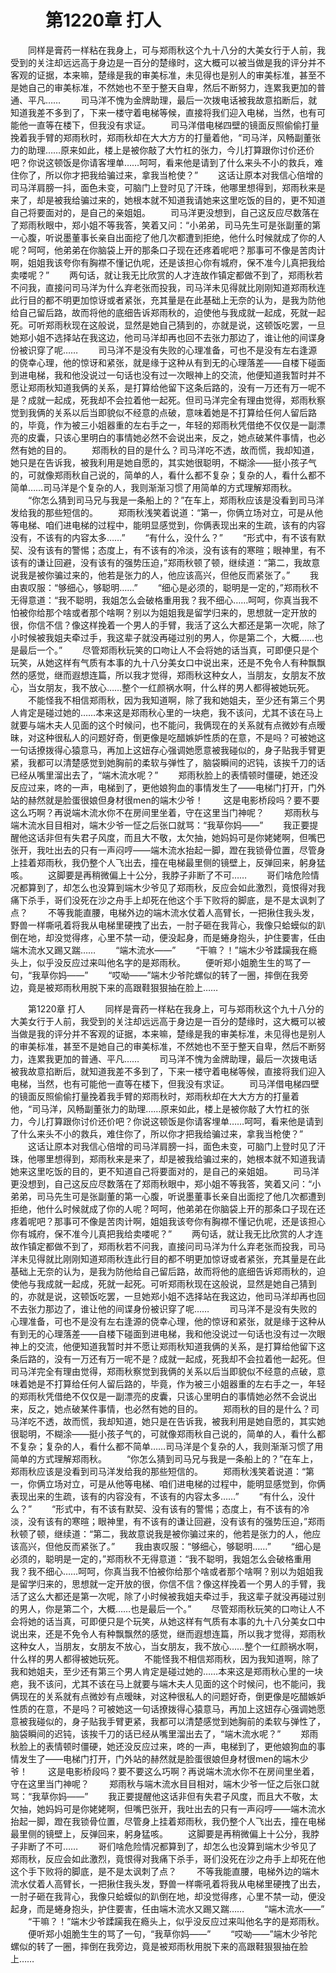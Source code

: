 # 　　第1220章 打人
　　同样是膏药一样粘在我身上，可与郑雨秋这个九十八分的大美女行于人前，我受到的关注却远远高于身边是一百分的楚缘时，这大概可以被当做是我的评分并不客观的证据，本来嘛，楚缘是我的审美标准，未见得也是别人的审美标准，甚至不是她自己的审美标准，不然她也不至于整天自卑，然后不断努力，连累我更加的普通、平凡……
　　司马洋不愧为金牌助理，最后一次拨电话被我故意掐断后，就知道我差不多到了，下来一楼守着电梯等候，直接将我们迎入电梯，当然，也有可能他一直等在楼下，但我没有求证。
　　司马洋借电梯四壁的镜面反照偷偷打量挽着我手臂的郑雨秋时，郑雨秋却在大大方方的打量着他，“司马洋，风畅副董张力的助理……原来如此，楼上是被你敲了大竹杠的张力，今儿打算跟你讨价还价吧？你说这顿饭是你请客埋单……呵呵，看来他是请到了什么来头不小的救兵，难住你了，所以你才把我给骗过来，拿我当枪使？”
　　这话让原本对我信心倍增的司马洋肩膀一抖，面色未变，可脑门上登时见了汗珠，他哪里想得到，郑雨秋来是来了，却是被我给骗过来的，她根本就不知道我请她来这里吃饭的目的，更不知道自己将要面对的，是自己的亲姐姐。
　　司马洋更没想到，自己这反应尽数落在了郑雨秋眼中，郑小姐不等我答，笑着又问：“小弟弟，司马先生可是张副董的第一心腹，听说墨董事长亲自出面挖了他几次都遭到拒绝，他什么时候就成了你的人呢？呵呵，他弟弟在你脑袋上开的那条口子现在还疼着呢吧？那事可不像是苦肉计啊，姐姐我该夸你有胸襟不懂记仇呢，还是该担心你有城府，保不准今儿真把我给卖喽呢？”
　　两句话，就让我无比欣赏的人才连故作镇定都做不到了，郑雨秋若不问我，直接问司马洋为什么弃老张而投我，司马洋未见得就比刚刚知道郑雨秋连此行目的都不明更加惊讶或者紧张，充其量是在此基础上无奈的认为，是我为防他给自己留后路，故而将他的底细告诉郑雨秋的，迫使他与我成就一起成，死就一起死。可听郑雨秋现在这般说，显然是她自己猜到的，亦就是说，这顿饭吃罢，一旦她郑小姐不选择站在我这边，他司马洋却再也回不去张力那边了，谁让他的间谍身份被识穿了呢……
　　司马洋不是没有失败的心理准备，可也不是没有左右逢源的侥幸心理，他的惊讶和紧张，就是缘于这种从有到无的心理落差——自楼下碰面到进电梯，我和他没说过一句话也没有过一次眼神上的交流，他便知道我暂时并不愿让郑雨秋知道我俩的关系，是打算给他留下这条后路的，没有一万还有万一呢不是？成就一起成，死我却不会拉着他一起死。但司马洋完全有理由觉得，郑雨秋察觉到我俩的关系以后当即貌似不经意的点破，意味着她是不打算给任何人留后路的，毕竟，作为被三小姐器重的左右手之一，年轻的郑雨秋凭借绝不仅仅是一副漂亮的皮囊，只该心里明白的事情她必然不会说出来，反之，她点破某件事情，也必然有她的目的。
　　郑雨秋的目的是什么？司马洋吃不透，故而慌，我却知道，她只是在告诉我，被我利用是她自愿的，其实她很聪明，不糊涂——挺小孩子气的，可就像郑雨秋自己说的，简单的人，看什么都不复杂；复杂的人，看什么都不简单……司马洋是个复杂的人，我则渐渐习惯了用简单的方式理解郑雨秋。
　　“你怎么猜到司马兄与我是一条船上的？”在车上，郑雨秋应该是没看到司马洋发给我的那些短信的。
　　郑雨秋浅笑着说道：“第一，你俩立场对立，可是从他等电梯、咱们进电梯的过程中，能明显感觉到，你俩表现出来的生疏，该有的内容没有，不该有的内容太多……”
　　“有什么，没什么？”
　　“形式中，有不该有默契、没有该有的警惕；态度上，有不该有的冷淡，没有该有的寒暄；眼神里，有不该有的谦让回避，没有该有的强势压迫，”郑雨秋顿了顿，继续道：“第二，我故意说我是被你骗过来的，他若是张力的人，他应该高兴，但他反而紧张了。”
　　我由衷叹服：“够细心，够聪明……”
　　“细心是必须的，聪明是一定的，”郑雨秋不无得意道：“我不聪明，我姐怎么会破格重用我？我不细心……呵呵，你真当我不怕被你给那个啥或者那个啥啊？别以为姐姐我是留学归来的，思想就一定开放的很，你信不信？像这样挽着一个男人的手臂，我活了这么大都还是第一次呢，除了小时候被我姐夫牵过手，我这辈子就没再碰过别的男人，你是第二个，大概……也是最后一个。”
　　尽管郑雨秋玩笑的口吻让人不会将她的话当真，可即便只是个玩笑，从她这样有气质有本事的九十八分美女口中说出来，还是不免令人有种飘飘然的感觉，继而遐想连篇，所以我才觉得，郑雨秋这种女人，当朋友，女朋友不放心，当女朋友，我不放心……整个一红颜祸水啊，什么样的男人都得被她玩死。
　　不能怪我不相信郑雨秋，因为我知道啊，除了我和她姐夫，至少还有第三个男人肯定是碰过她的……本来这是郑雨秋心里的一块疤，我不该问，尤其不该在马上就要与端木夫人见面的这个时候问，也不能问，我俩现在的关系就有点微妙有点暧昧，对这种很私人的问题好奇，倒更像是吃醋嫉妒性质的在意，不是吗？可被她这一句话撩拨得心猿意马，再加上这妞存心强调她愿意被我碰似的，身子贴我手臂更紧，我都可以清楚感觉到她胸前的柔软与弹性了，脑袋瞬间的迟钝，该挨千刀的话已经从嘴里溜出去了，“端木流水呢？”
　　郑雨秋脸上的表情顿时僵硬，她还没反应过来，咚的一声，电梯到了，更他娘狗血的事情发生了——电梯门打开，门外站的赫然就是脸蛋很娘但身材很men的端木少爷！
　　这是电影桥段吗？要不要这么巧啊？再说端木流水你不在房间里坐着，守在这里当门神呢？
　　郑雨秋与端木流水目目相对，端木少爷一怔之后张口就骂：“我草你妈——”
　　我正要提醒他这话非但有失君子风度，而且大不敬，太欠抽，她妈妈可是你姥姥啊，但嘴巴张开，我吐出去的只有一声闷哼——端木流水抬起一脚，蹬在我锁骨位置，尽管身上挂着郑雨秋，我仍整个人飞出去，撞在电梯最里侧的镜壁上，反弹回来，躬身猛咳。
　　这脚要是再稍微偏上十公分，我脖子非断了不可……
　　哥们啥危险情况都算到了，却怎么也没算到端木少爷见了郑雨秋，反应会如此激烈，竟恨得对我痛下杀手，哥们没死在沙之舟手上却死在他这个手下败将的脚底，是不是太讽刺了点？
　　不等我能直腰，电梯外边的端木流水仗着人高臂长，一把揪住我头发，野兽一样嘶吼着将我从电梯里硬拽了出去，一肘子砸在我背心，我像只蛤蟆似的趴倒在地，却没觉得疼，心里不禁一动，便没起身，而是蜷身抱头，护住要害，任由端木流水又踢又踹……
　　“端木流水——”
　　“干嘛？！”端木少爷蹂躏我在瘾头上，似乎没反应过来叫他名字的是郑雨秋。
　　便听郑小姐脆生生的骂了一句，“我草你妈——”
　　“哎呦——”端木少爷陀螺似的转了一圈，摔倒在我旁边，竟是被郑雨秋用脱下来的高跟鞋狠狠抽在脸上……

　　第1220章 打人
　　同样是膏药一样粘在我身上，可与郑雨秋这个九十八分的大美女行于人前，我受到的关注却远远高于身边是一百分的楚缘时，这大概可以被当做是我的评分并不客观的证据，本来嘛，楚缘是我的审美标准，未见得也是别人的审美标准，甚至不是她自己的审美标准，不然她也不至于整天自卑，然后不断努力，连累我更加的普通、平凡……
　　司马洋不愧为金牌助理，最后一次拨电话被我故意掐断后，就知道我差不多到了，下来一楼守着电梯等候，直接将我们迎入电梯，当然，也有可能他一直等在楼下，但我没有求证。
　　司马洋借电梯四壁的镜面反照偷偷打量挽着我手臂的郑雨秋时，郑雨秋却在大大方方的打量着他，“司马洋，风畅副董张力的助理……原来如此，楼上是被你敲了大竹杠的张力，今儿打算跟你讨价还价吧？你说这顿饭是你请客埋单……呵呵，看来他是请到了什么来头不小的救兵，难住你了，所以你才把我给骗过来，拿我当枪使？”
　　这话让原本对我信心倍增的司马洋肩膀一抖，面色未变，可脑门上登时见了汗珠，他哪里想得到，郑雨秋来是来了，却是被我给骗过来的，她根本就不知道我请她来这里吃饭的目的，更不知道自己将要面对的，是自己的亲姐姐。
　　司马洋更没想到，自己这反应尽数落在了郑雨秋眼中，郑小姐不等我答，笑着又问：“小弟弟，司马先生可是张副董的第一心腹，听说墨董事长亲自出面挖了他几次都遭到拒绝，他什么时候就成了你的人呢？呵呵，他弟弟在你脑袋上开的那条口子现在还疼着呢吧？那事可不像是苦肉计啊，姐姐我该夸你有胸襟不懂记仇呢，还是该担心你有城府，保不准今儿真把我给卖喽呢？”
　　两句话，就让我无比欣赏的人才连故作镇定都做不到了，郑雨秋若不问我，直接问司马洋为什么弃老张而投我，司马洋未见得就比刚刚知道郑雨秋连此行目的都不明更加惊讶或者紧张，充其量是在此基础上无奈的认为，是我为防他给自己留后路，故而将他的底细告诉郑雨秋的，迫使他与我成就一起成，死就一起死。可听郑雨秋现在这般说，显然是她自己猜到的，亦就是说，这顿饭吃罢，一旦她郑小姐不选择站在我这边，他司马洋却再也回不去张力那边了，谁让他的间谍身份被识穿了呢……
　　司马洋不是没有失败的心理准备，可也不是没有左右逢源的侥幸心理，他的惊讶和紧张，就是缘于这种从有到无的心理落差——自楼下碰面到进电梯，我和他没说过一句话也没有过一次眼神上的交流，他便知道我暂时并不愿让郑雨秋知道我俩的关系，是打算给他留下这条后路的，没有一万还有万一呢不是？成就一起成，死我却不会拉着他一起死。但司马洋完全有理由觉得，郑雨秋察觉到我俩的关系以后当即貌似不经意的点破，意味着她是不打算给任何人留后路的，毕竟，作为被三小姐器重的左右手之一，年轻的郑雨秋凭借绝不仅仅是一副漂亮的皮囊，只该心里明白的事情她必然不会说出来，反之，她点破某件事情，也必然有她的目的。
　　郑雨秋的目的是什么？司马洋吃不透，故而慌，我却知道，她只是在告诉我，被我利用是她自愿的，其实她很聪明，不糊涂——挺小孩子气的，可就像郑雨秋自己说的，简单的人，看什么都不复杂；复杂的人，看什么都不简单……司马洋是个复杂的人，我则渐渐习惯了用简单的方式理解郑雨秋。
　　“你怎么猜到司马兄与我是一条船上的？”在车上，郑雨秋应该是没看到司马洋发给我的那些短信的。
　　郑雨秋浅笑着说道：“第一，你俩立场对立，可是从他等电梯、咱们进电梯的过程中，能明显感觉到，你俩表现出来的生疏，该有的内容没有，不该有的内容太多……”
　　“有什么，没什么？”
　　“形式中，有不该有默契、没有该有的警惕；态度上，有不该有的冷淡，没有该有的寒暄；眼神里，有不该有的谦让回避，没有该有的强势压迫，”郑雨秋顿了顿，继续道：“第二，我故意说我是被你骗过来的，他若是张力的人，他应该高兴，但他反而紧张了。”
　　我由衷叹服：“够细心，够聪明……”
　　“细心是必须的，聪明是一定的，”郑雨秋不无得意道：“我不聪明，我姐怎么会破格重用我？我不细心……呵呵，你真当我不怕被你给那个啥或者那个啥啊？别以为姐姐我是留学归来的，思想就一定开放的很，你信不信？像这样挽着一个男人的手臂，我活了这么大都还是第一次呢，除了小时候被我姐夫牵过手，我这辈子就没再碰过别的男人，你是第二个，大概……也是最后一个。”
　　尽管郑雨秋玩笑的口吻让人不会将她的话当真，可即便只是个玩笑，从她这样有气质有本事的九十八分美女口中说出来，还是不免令人有种飘飘然的感觉，继而遐想连篇，所以我才觉得，郑雨秋这种女人，当朋友，女朋友不放心，当女朋友，我不放心……整个一红颜祸水啊，什么样的男人都得被她玩死。
　　不能怪我不相信郑雨秋，因为我知道啊，除了我和她姐夫，至少还有第三个男人肯定是碰过她的……本来这是郑雨秋心里的一块疤，我不该问，尤其不该在马上就要与端木夫人见面的这个时候问，也不能问，我俩现在的关系就有点微妙有点暧昧，对这种很私人的问题好奇，倒更像是吃醋嫉妒性质的在意，不是吗？可被她这一句话撩拨得心猿意马，再加上这妞存心强调她愿意被我碰似的，身子贴我手臂更紧，我都可以清楚感觉到她胸前的柔软与弹性了，脑袋瞬间的迟钝，该挨千刀的话已经从嘴里溜出去了，“端木流水呢？”
　　郑雨秋脸上的表情顿时僵硬，她还没反应过来，咚的一声，电梯到了，更他娘狗血的事情发生了——电梯门打开，门外站的赫然就是脸蛋很娘但身材很men的端木少爷！
　　这是电影桥段吗？要不要这么巧啊？再说端木流水你不在房间里坐着，守在这里当门神呢？
　　郑雨秋与端木流水目目相对，端木少爷一怔之后张口就骂：“我草你妈——”
　　我正要提醒他这话非但有失君子风度，而且大不敬，太欠抽，她妈妈可是你姥姥啊，但嘴巴张开，我吐出去的只有一声闷哼——端木流水抬起一脚，蹬在我锁骨位置，尽管身上挂着郑雨秋，我仍整个人飞出去，撞在电梯最里侧的镜壁上，反弹回来，躬身猛咳。
　　这脚要是再稍微偏上十公分，我脖子非断了不可……
　　哥们啥危险情况都算到了，却怎么也没算到端木少爷见了郑雨秋，反应会如此激烈，竟恨得对我痛下杀手，哥们没死在沙之舟手上却死在他这个手下败将的脚底，是不是太讽刺了点？
　　不等我能直腰，电梯外边的端木流水仗着人高臂长，一把揪住我头发，野兽一样嘶吼着将我从电梯里硬拽了出去，一肘子砸在我背心，我像只蛤蟆似的趴倒在地，却没觉得疼，心里不禁一动，便没起身，而是蜷身抱头，护住要害，任由端木流水又踢又踹……
　　“端木流水——”
　　“干嘛？！”端木少爷蹂躏我在瘾头上，似乎没反应过来叫他名字的是郑雨秋。
　　便听郑小姐脆生生的骂了一句，“我草你妈——”
　　“哎呦——”端木少爷陀螺似的转了一圈，摔倒在我旁边，竟是被郑雨秋用脱下来的高跟鞋狠狠抽在脸上……
